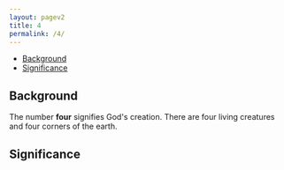 ```yaml
---
layout: pagev2
title: 4
permalink: /4/
---
```

- [Background](#background)
- [Significance](#significance)

## Background

The number **four** signifies God's creation. There are four living creatures and four corners of the earth.

## Significance
